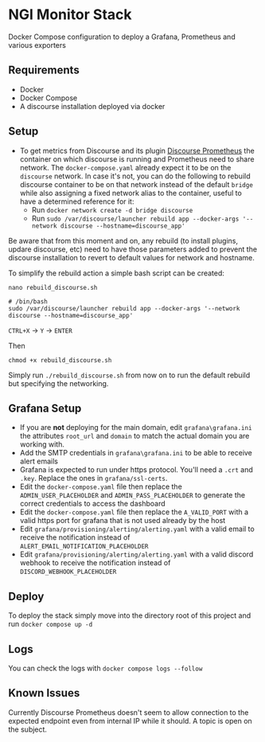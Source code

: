 # NGI Monitor Stack

Docker Compose configuration to deploy a Grafana, Prometheus and various exporters

## Requirements

- Docker
- Docker Compose
- A discourse installation deployed via docker

## Setup

- To get metrics from Discourse and its plugin [Discourse Prometheus](https://github.com/discourse/discourse-prometheus) the container on which discourse is running and Prometheus need to share network. The `docker-compose.yaml` already expect it to be on the `discourse` network. In case it's not, you can do the following to rebuild discourse container to be on that network instead of the default `bridge` while also assigning a fixed network alias to the container, useful to have a determined reference for it:
  - Run `docker network create -d bridge discourse`
  - Run `sudo /var/discourse/launcher rebuild app --docker-args '--network discourse --hostname=discourse_app'`

Be aware that from this moment and on, any rebuild (to install plugins, updare discourse, etc) need to have those parameters added to prevent the discourse installation to revert to default values for network and hostname.

To simplify the rebuild action a simple bash script can be created:

```
nano rebuild_discourse.sh
```

```
# /bin/bash
sudo /var/discourse/launcher rebuild app --docker-args '--network discourse --hostname=discourse_app'
```

`CTRL+X` -> `Y` -> `ENTER`

Then 

```
chmod +x rebuild_discourse.sh
```

Simply run `./rebuild_discourse.sh` from now on to run the default rebuild but specifying the networking.

## Grafana Setup

- If you are **not** deploying for the main domain, edit `grafana\grafana.ini` the attributes `root_url` and `domain` to match the actual domain you are working with.
- Add the SMTP credentials in `grafana\grafana.ini` to be able to receive alert emails
- Grafana is expected to run under https protocol. You'll need a `.crt` and `.key`. Replace the ones in `grafana/ssl-certs`.
- Edit the `docker-compose.yaml` file then replace the `ADMIN_USER_PLACEHOLDER` and `ADMIN_PASS_PLACEHOLDER` to generate the correct credentials to access the dashboard
- Edit the `docker-compose.yaml` file then replace the `A_VALID_PORT` with a valid https port for grafana that is not used already by the host
- Edit `grafana/provisioning/alerting/alerting.yaml` with a valid email to receive the notification instead of `ALERT_EMAIL_NOTIFICATION_PLACEHOLDER`
- Edit `grafana/provisioning/alerting/alerting.yaml` with a valid discord webhook to receive the notification instead of `DISCORD_WEBHOOK_PLACEHOLDER`


## Deploy

To deploy the stack simply move into the directory root of this project and run `docker compose up -d`

## Logs

You can check the logs with `docker compose logs --follow`

## Known Issues

Currently Discourse Prometheus doesn't seem to allow connection to the expected endpoint even from internal IP while it should. A topic is open on the subject.
